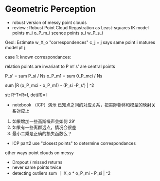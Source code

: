# Geometric Perception

- robust version of messy point clouds
- review : Robust Point Cloud Regastration
as Least-squares IK
model points m_i o_P_m_i
scence points s_i w_P_s_i

Geol: Estimate w_X_o
"correspondences" c_j = j says same point i matures model pt j

case 1: known correspondances:

relation points are invariant to P
m‘ s’ are central points

P_s' = sum P_si / Ns 
o_P_m1 = sum 0_P_mci / Ns

sum |R (o_P_mci - o_P_m1) - (P_si -P_s') | ^2

st: R^T*R=I, det(R)=I

- notebook （ICP）演示
已知点之间的对应关系，把实际物体和模型的映射关系对应上
1. 如果增加一些高斯噪声会如何 29‘
2. 如果有一些离群远点，情况会很差
3. 最小二乘是正确的损失函数么？


- ICP part2 use "closest points" to determine correspondances

other ways point clouds on messy

- Dropout / missed returns
- never same points twice
- detecting outliers
sum ｜ X_o * o_P_mi - P_si | ^2